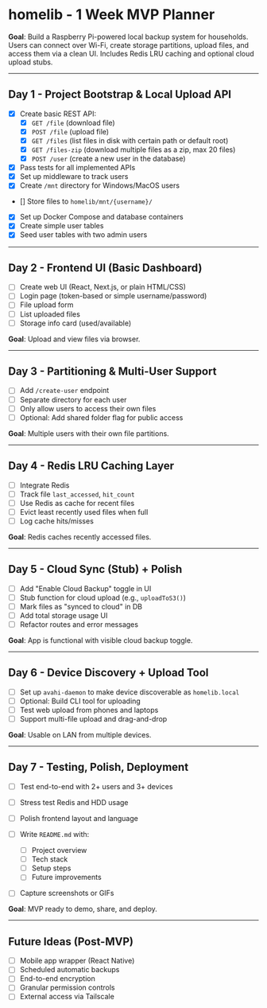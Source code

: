 # homelib - 1 Week MVP Planner

**Goal**: Build a Raspberry Pi-powered local backup system for households.
Users can connect over Wi-Fi, create storage partitions, upload files, and access them via a clean UI.
Includes Redis LRU caching and optional cloud upload stubs.

---

## Day 1 - Project Bootstrap & Local Upload API

* [X] Create basic REST API:
  * [X] `GET /file` (download file)
  * [X] `POST /file` (upload file)
  * [X] `GET /files` (list files in disk with certain path or default root)
  * [X] `GET /files-zip` (download multiple files as a zip, max 20 files)
  * [X] `POST /user` (create a new user in the database)
* [X] Pass tests for all implemented APIs
* [X] Set up middleware to track users
* [X] Create `/mnt` directory for Windows/MacOS users
* [] Store files to `homelib/mnt/{username}/`
* [X] Set up Docker Compose and database containers
* [X] Create simple user tables
* [X] Seed user tables with two admin users
---

## Day 2 - Frontend UI (Basic Dashboard)

* [ ] Create web UI (React, Next.js, or plain HTML/CSS)
* [ ] Login page (token-based or simple username/password)
* [ ] File upload form
* [ ] List uploaded files
* [ ] Storage info card (used/available)

**Goal**: Upload and view files via browser.

---

## Day 3 - Partitioning & Multi-User Support

* [ ] Add `/create-user` endpoint
* [ ] Separate directory for each user
* [ ] Only allow users to access their own files
* [ ] Optional: Add shared folder flag for public access

**Goal**: Multiple users with their own file partitions.

---

## Day 4 - Redis LRU Caching Layer

* [ ] Integrate Redis
* [ ] Track file `last_accessed`, `hit_count`
* [ ] Use Redis as cache for recent files
* [ ] Evict least recently used files when full
* [ ] Log cache hits/misses

**Goal**: Redis caches recently accessed files.

---

## Day 5 - Cloud Sync (Stub) + Polish

* [ ] Add "Enable Cloud Backup" toggle in UI
* [ ] Stub function for cloud upload (e.g., `uploadToS3()`)
* [ ] Mark files as "synced to cloud" in DB
* [ ] Add total storage usage UI
* [ ] Refactor routes and error messages

**Goal**: App is functional with visible cloud backup toggle.

---

## Day 6 - Device Discovery + Upload Tool

* [ ] Set up `avahi-daemon` to make device discoverable as `homelib.local`
* [ ] Optional: Build CLI tool for uploading
* [ ] Test web upload from phones and laptops
* [ ] Support multi-file upload and drag-and-drop

**Goal**: Usable on LAN from multiple devices.

---

## Day 7 - Testing, Polish, Deployment

* [ ] Test end-to-end with 2+ users and 3+ devices
* [ ] Stress test Redis and HDD usage
* [ ] Polish frontend layout and language
* [ ] Write `README.md` with:

  * [ ] Project overview
  * [ ] Tech stack
  * [ ] Setup steps
  * [ ] Future improvements
* [ ] Capture screenshots or GIFs

**Goal**: MVP ready to demo, share, and deploy.

---

## Future Ideas (Post-MVP)

* [ ] Mobile app wrapper (React Native)
* [ ] Scheduled automatic backups
* [ ] End-to-end encryption
* [ ] Granular permission controls
* [ ] External access via Tailscale
